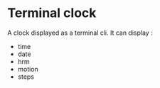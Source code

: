# Terminal clock

A clock displayed as a terminal cli. 
It can display : 
- time
- date
- hrm
- motion
- steps
